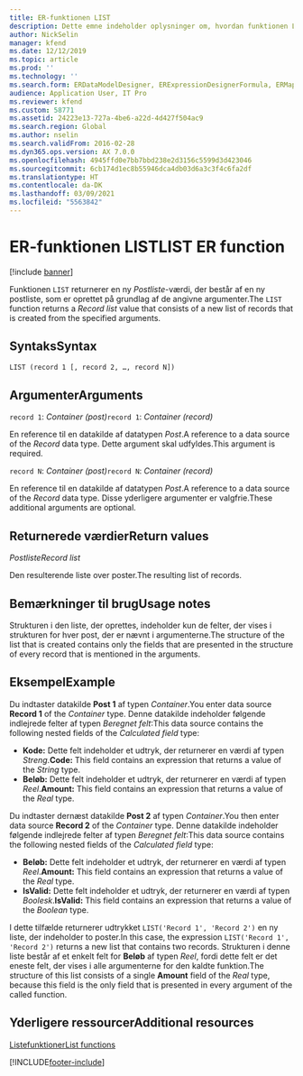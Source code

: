 ```yaml
---
title: ER-funktionen LIST
description: Dette emne indeholder oplysninger om, hvordan funktionen LIST til elektronisk rapportering (ER) skal anvendes.
author: NickSelin
manager: kfend
ms.date: 12/12/2019
ms.topic: article
ms.prod: ''
ms.technology: ''
ms.search.form: ERDataModelDesigner, ERExpressionDesignerFormula, ERMappedFormatDesigner, ERModelMappingDesigner
audience: Application User, IT Pro
ms.reviewer: kfend
ms.custom: 58771
ms.assetid: 24223e13-727a-4be6-a22d-4d427f504ac9
ms.search.region: Global
ms.author: nselin
ms.search.validFrom: 2016-02-28
ms.dyn365.ops.version: AX 7.0.0
ms.openlocfilehash: 4945ffd0e7bb7bbd238e2d3156c5599d3d423046
ms.sourcegitcommit: 6cb174d1ec8b55946dca4db03d6a3c3f4c6fa2df
ms.translationtype: HT
ms.contentlocale: da-DK
ms.lasthandoff: 03/09/2021
ms.locfileid: "5563842"
---
```

# <a name="list-er-function"></a><span data-ttu-id="010de-103">ER-funktionen LIST</span><span class="sxs-lookup"><span data-stu-id="010de-103">LIST ER function</span></span>

[!include [banner](../includes/banner.md)]

<span data-ttu-id="010de-104">Funktionen `LIST` returnerer en ny *Postliste*-værdi, der består af en ny postliste, som er oprettet på grundlag af de angivne argumenter.</span><span class="sxs-lookup"><span data-stu-id="010de-104">The `LIST` function returns a *Record list* value that consists of a new list of records that is created from the specified arguments.</span></span>

## <a name="syntax"></a><span data-ttu-id="010de-105">Syntaks</span><span class="sxs-lookup"><span data-stu-id="010de-105">Syntax</span></span>

```vb
LIST (record 1 [, record 2, …, record N])
```

## <a name="arguments"></a><span data-ttu-id="010de-106">Argumenter</span><span class="sxs-lookup"><span data-stu-id="010de-106">Arguments</span></span>

<span data-ttu-id="010de-107">`record 1`: *Container (post)*</span><span class="sxs-lookup"><span data-stu-id="010de-107">`record 1`: *Container (record)*</span></span>

<span data-ttu-id="010de-108">En reference til en datakilde af datatypen *Post*.</span><span class="sxs-lookup"><span data-stu-id="010de-108">A reference to a data source of the *Record* data type.</span></span> <span data-ttu-id="010de-109">Dette argument skal udfyldes.</span><span class="sxs-lookup"><span data-stu-id="010de-109">This argument is required.</span></span>

<span data-ttu-id="010de-110">`record N`: *Container (post)*</span><span class="sxs-lookup"><span data-stu-id="010de-110">`record N`: *Container (record)*</span></span>

<span data-ttu-id="010de-111">En reference til en datakilde af datatypen *Post*.</span><span class="sxs-lookup"><span data-stu-id="010de-111">A reference to a data source of the *Record* data type.</span></span> <span data-ttu-id="010de-112">Disse yderligere argumenter er valgfrie.</span><span class="sxs-lookup"><span data-stu-id="010de-112">These additional arguments are optional.</span></span>

## <a name="return-values"></a><span data-ttu-id="010de-113">Returnerede værdier</span><span class="sxs-lookup"><span data-stu-id="010de-113">Return values</span></span>

<span data-ttu-id="010de-114">*Postliste*</span><span class="sxs-lookup"><span data-stu-id="010de-114">*Record list*</span></span>

<span data-ttu-id="010de-115">Den resulterende liste over poster.</span><span class="sxs-lookup"><span data-stu-id="010de-115">The resulting list of records.</span></span>

## <a name="usage-notes"></a><span data-ttu-id="010de-116">Bemærkninger til brug</span><span class="sxs-lookup"><span data-stu-id="010de-116">Usage notes</span></span>

<span data-ttu-id="010de-117">Strukturen i den liste, der oprettes, indeholder kun de felter, der vises i strukturen for hver post, der er nævnt i argumenterne.</span><span class="sxs-lookup"><span data-stu-id="010de-117">The structure of the list that is created contains only the fields that are presented in the structure of every record that is mentioned in the arguments.</span></span>

## <a name="example"></a><span data-ttu-id="010de-118">Eksempel</span><span class="sxs-lookup"><span data-stu-id="010de-118">Example</span></span>

<span data-ttu-id="010de-119">Du indtaster datakilde **Post 1** af typen *Container*.</span><span class="sxs-lookup"><span data-stu-id="010de-119">You enter data source **Record 1** of the *Container* type.</span></span> <span data-ttu-id="010de-120">Denne datakilde indeholder følgende indlejrede felter af typen *Beregnet felt*:</span><span class="sxs-lookup"><span data-stu-id="010de-120">This data source contains the following nested fields of the *Calculated field* type:</span></span>

- <span data-ttu-id="010de-121">**Kode:** Dette felt indeholder et udtryk, der returnerer en værdi af typen *Streng*.</span><span class="sxs-lookup"><span data-stu-id="010de-121">**Code:** This field contains an expression that returns a value of the *String* type.</span></span>
- <span data-ttu-id="010de-122">**Beløb:** Dette felt indeholder et udtryk, der returnerer en værdi af typen *Reel*.</span><span class="sxs-lookup"><span data-stu-id="010de-122">**Amount:** This field contains an expression that returns a value of the *Real* type.</span></span>

<span data-ttu-id="010de-123">Du indtaster dernæst datakilde **Post 2** af typen *Container*.</span><span class="sxs-lookup"><span data-stu-id="010de-123">You then enter data source **Record 2** of the *Container* type.</span></span> <span data-ttu-id="010de-124">Denne datakilde indeholder følgende indlejrede felter af typen *Beregnet felt*:</span><span class="sxs-lookup"><span data-stu-id="010de-124">This data source contains the following nested fields of the *Calculated field* type:</span></span>

- <span data-ttu-id="010de-125">**Beløb:** Dette felt indeholder et udtryk, der returnerer en værdi af typen *Reel*.</span><span class="sxs-lookup"><span data-stu-id="010de-125">**Amount:** This field contains an expression that returns a value of the *Real* type.</span></span>
- <span data-ttu-id="010de-126">**IsValid:** Dette felt indeholder et udtryk, der returnerer en værdi af typen *Boolesk*.</span><span class="sxs-lookup"><span data-stu-id="010de-126">**IsValid:** This field contains an expression that returns a value of the *Boolean* type.</span></span>

<span data-ttu-id="010de-127">I dette tilfælde returnerer udtrykket `LIST('Record 1', 'Record 2')` en ny liste, der indeholder to poster.</span><span class="sxs-lookup"><span data-stu-id="010de-127">In this case, the expression `LIST('Record 1', 'Record 2')` returns a new list that contains two records.</span></span> <span data-ttu-id="010de-128">Strukturen i denne liste består af et enkelt felt for **Beløb** af typen *Reel*, fordi dette felt er det eneste felt, der vises i alle argumenterne for den kaldte funktion.</span><span class="sxs-lookup"><span data-stu-id="010de-128">The structure of this list consists of a single **Amount** field of the *Real* type, because this field is the only field that is presented in every argument of the called function.</span></span>

## <a name="additional-resources"></a><span data-ttu-id="010de-129">Yderligere ressourcer</span><span class="sxs-lookup"><span data-stu-id="010de-129">Additional resources</span></span>

[<span data-ttu-id="010de-130">Listefunktioner</span><span class="sxs-lookup"><span data-stu-id="010de-130">List functions</span></span>](er-functions-category-list.md)


[!INCLUDE[footer-include](../../../includes/footer-banner.md)]